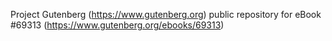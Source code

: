 Project Gutenberg (https://www.gutenberg.org) public repository for
eBook #69313 (https://www.gutenberg.org/ebooks/69313)
